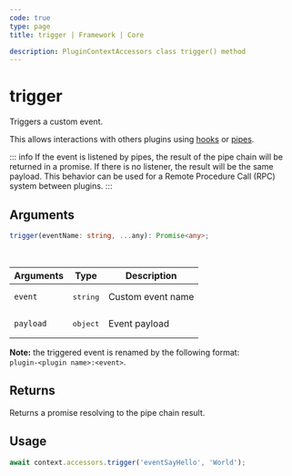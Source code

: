 ```yaml
---
code: true
type: page
title: trigger | Framework | Core

description: PluginContextAccessors class trigger() method
---
```


# trigger

Triggers a custom event.

This allows interactions with others plugins using [hooks](/core/2/guides/write-plugins/plugins-features#pipes-and-hooks) or [pipes](/core/2/guides/write-plugins/plugins-features#pipes-and-hooks).

::: info
If the event is listened by pipes, the result of the pipe chain will be returned in a promise.
If there is no listener, the result will be the same payload.
This behavior can be used for a Remote Procedure Call (RPC) system between plugins.
:::

## Arguments

```ts
trigger(eventName: string, ...any): Promise<any>;
```

<br/>

| Arguments | Type              | Description       |
| --------- | ----------------- | ----------------- |
| `event`   | <pre>string</pre> | Custom event name |
| `payload` | <pre>object</pre> | Event payload     |

**Note:** the triggered event is renamed by the following format:<br/>`plugin-<plugin name>:<event>`.

## Returns

Returns a promise resolving to the pipe chain result.

## Usage

```ts
await context.accessors.trigger('eventSayHello', 'World');
```
